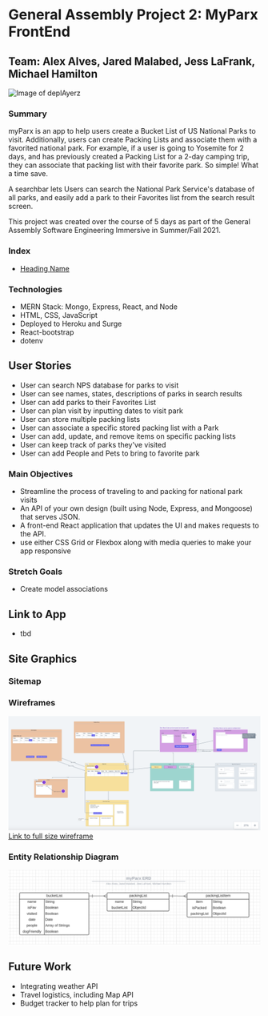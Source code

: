 # General Assembly Project 2: MyParx FrontEnd

## Team: Alex Alves, Jared Malabed, Jess LaFrank, Michael Hamilton

![Image of deplAyerz](./assets/rushmoredeplAyerz.png)

### Summary

myParx is an app to help users create a Bucket List of US National Parks to visit. Additionally, users can create Packing Lists and associate them with a favorited national park. For example, if a user is going to Yosemite for 2 days, and has previously created a Packing List for a 2-day camping trip, they can associate that packing list with their favorite park. So simple! What a time save.

A searchbar lets Users can search the National Park Service's database of all parks, and easily add a park to their Favorites list from the search result screen.

This project was created over the course of 5 days as part of the General Assembly Software Engineering Immersive in Summer/Fall 2021.

### Index

- [Heading Name](#heading-name)

### Technologies

- MERN Stack: Mongo, Express, React, and Node
- HTML, CSS, JavaScript
- Deployed to Heroku and Surge
- React-bootstrap
- dotenv

## User Stories

- User can search NPS database for parks to visit
- User can see names, states, descriptions of parks in search results
- User can add parks to their Favorites List
- User can plan visit by inputting dates to visit park
- User can store multiple packing lists
- User can associate a specific stored packing list with a Park
- User can add, update, and remove items on specific packing lists
- User can keep track of parks they've visited
- User can add People and Pets to bring to favorite park

### Main Objectives

- Streamline the process of traveling to and packing for national park visits
- An API of your own design (built using Node, Express, and Mongoose) that serves JSON.
- A front-end React application that updates the UI and makes requests to the API.
- use either CSS Grid or Flexbox along with media queries to make your app responsive

### Stretch Goals

- Create model associations

## Link to App

- tbd

## Site Graphics

### Sitemap

### Wireframes

![Image of Wireframes](./assets/wireframe.png)
[Link to full size wireframe](https://whimsical.com/home-K1VyMcAYTo89J4iYfbWTyg)

### Entity Relationship Diagram

![Image of ERD](./assets/ERD.png)

## Future Work

- Integrating weather API
- Travel logistics, including Map API
- Budget tracker to help plan for trips
